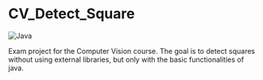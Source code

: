 # CV_Detect_Square
![Java](https://img.shields.io/badge/java-%23ED8B00.svg?style=for-the-badge&logo=java&logoColor=white)

Exam project for the Computer Vision course. The goal is to detect squares without using external libraries, but only with the basic functionalities of java.
